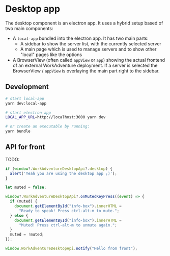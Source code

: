 # Desktop app

The desktop component is an electron app. It uses a hybrid setup based of two main components:
- A `local-app` bundled into the electron app. It has two main parts:
  - A sidebar to show the server list, with the currently selected server
  - A main page which is used to manage servers and to show other "local" pages like the options
- A BrowserView (often called `appView` or `app`) showing the actual frontend of an external WorkAdventure deployment.
  If a server is selected the BrowserView / `appView` is overlaying the main part right to the sidebar.

## Development

```bash
# start local-app
yarn dev:local-app

# start electron app
LOCAL_APP_URL=http://localhost:3000 yarn dev

# or create an executable by running:
yarn bundle
```

## API for front

TODO:

```ts
if (window?.WorkAdventureDesktopApi?.desktop) {
  alert('Yeah you are using the desktop app ;)');
}

let muted = false;

window?.WorkAdventureDesktopApi?.onMutedKeyPress((event) => {
  if (muted) {
    document.getElementById("info-box").innerHTML =
      "Ready to speak! Press ctrl-alt-m to mute.";
  } else {
    document.getElementById("info-box").innerHTML =
      "Muted! Press ctrl-alt-m to unmute again.";
  }
  muted = !muted;
});

window.WorkAdventureDesktopApi.notify("Hello from front");
```